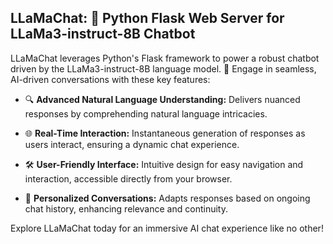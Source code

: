 ## LLaMaChat: 🤖 Python Flask Web Server for LLaMa3-instruct-8B Chatbot

LLaMaChat leverages Python's Flask framework to power a robust chatbot driven by the LLaMa3-instruct-8B language model. 🚀 Engage in seamless, AI-driven conversations with these key features:

- 🔍 **Advanced Natural Language Understanding:** Delivers nuanced responses by comprehending natural language intricacies.
  
- 🌐 **Real-Time Interaction:** Instantaneous generation of responses as users interact, ensuring a dynamic chat experience.

- 🛠️ **User-Friendly Interface:** Intuitive design for easy navigation and interaction, accessible directly from your browser.

- 💬 **Personalized Conversations:** Adapts responses based on ongoing chat history, enhancing relevance and continuity.

Explore LLaMaChat today for an immersive AI chat experience like no other!


